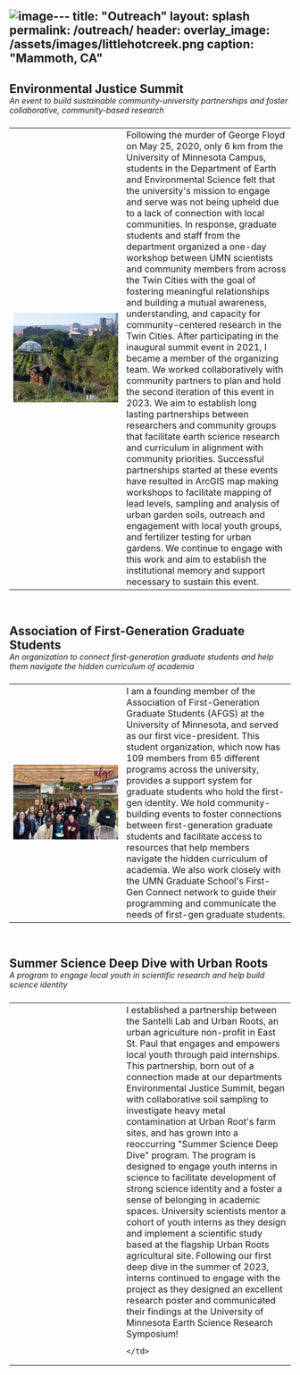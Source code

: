 ![image](https://github.com/user-attachments/assets/fb775722-36c0-4fb5-b841-5228d2c11a87)---
title: "Outreach"
layout: splash
permalink: /outreach/
header:
  overlay_image: /assets/images/littlehotcreek.png
  caption: "Mammoth, CA"
---

<h2 style="padding-bottom: 0; margin-bottom: 0;">Environmental Justice Summit</h2>
<h5 style="font-weight:normal; padding-top:0; margin-top: 0;"><i>An event to build sustainable community-university partnerships and foster collaborative, community-based research</i></h5>

<table style="width:100%;" id="table1">
<tbody>
  <tr>
    <td class="tg-0lax" style="text-align: left; width: 40%;" ><img src="/assets/images/Rivoli_small.png" alt=""></td>
        <td class="tg-0lax" style="font-size: medium;text-align: left;" >Following the murder of George Floyd on May 25, 2020, only 6 km from the University of Minnesota Campus, students in the Department of Earth and Environmental Science felt that the university's mission to engage and serve was not being upheld due to a lack of connection with local communities. In response, graduate students and staff from the department organized a one-day workshop between UMN scientists and community members from across the Twin Cities with the goal of fostering meaningful relationships and building a mutual awareness, understanding, and capacity for community-centered research in the Twin Cities. After participating in the inaugural summit event in 2021, I became a member of the organizing team. We worked collaboratively with community partners to plan and hold the second iteration of this event in 2023. We aim to establish long lasting partnerships between researchers and community groups that facilitate earth science research and curriculum in alignment with community priorities. Successful partnerships started at these events have resulted in ArcGIS map making workshops to facilitate mapping of lead levels, sampling and analysis of urban garden soils, outreach and engagement with local youth groups, and fertilizer testing for urban gardens. We continue to engage with this work and aim to establish the institutional memory and support necessary to sustain this event.</td>
  </tr></tbody></table>
  
<br>

<h2 style="padding-bottom: 0; margin-bottom: 0;">Association of First-Generation Graduate Students</h2>
<h5 style="font-weight:normal; padding-top:0;margin-top: 0;"><i>An organization to connect first-generation graduate students and help them navigate the hidden curriculum of academia</i></h5>

<table style="width: 100%" id="table2">
<tbody>
  <tr>
    <td class="tg-0lax" style="text-align: left; width: 40%;" ><img src="/assets/images/AFGS_Potluck.png" alt="" ></td>
    <td class="tg-0lax" style="font-size: medium;text-align: left;">I am a founding member of the Association of First-Generation Graduate Students (AFGS) at the University of Minnesota, and served as our first vice-president. This student organization, which now has 109 members from 65 different programs across the university, provides a support system for graduate students who hold the first-gen identity. We hold community-building events to foster connections between first-generation graduate students and facilitate access to resources that help members navigate the hidden curriculum of academia. We also work closely with the UMN Graduate School's First-Gen Connect network to guide their programming and communicate the needs of first-gen graduate students.</td>
  </tr></tbody></table>




<br>

<h2 style="padding-bottom: 0; margin-bottom: 0;">Summer Science Deep Dive with Urban Roots</h2>
<h5 style="font-weight:normal; padding-top:0;margin-top: 0;"><i>A program to engage local youth in scientific research and help build science identity</i></h5>

<table style="width: 100%" id="table2">
<tbody>
  <tr>
    <td class="tg-0lax" style="text-align: left; width: 40%;" ><img src="/assets/images/UR.JPG" alt="" ></td>
    <td class="tg-0lax" style="font-size: medium;text-align: left;">I established a partnership between the Santelli Lab and Urban Roots, an urban agriculture non-profit in East St. Paul that engages and empowers local youth through paid internships. This partnership, born out of a connection made at our departments Environmental Justice Summit, began with collaborative soil sampling to investigate heavy metal contamination at Urban Root's farm sites, and has grown into a reoccurring "Summer Science Deep Dive" program. The program is designed to engage youth interns in science to facilitate development of strong science identity and a foster a sense of belonging in academic spaces. University scientists mentor a cohort of youth interns as they design and implement a scientific study based at the flagship Urban Roots agricultural site. Following our first deep dive in the summer of 2023, interns continued to engage with the project as they designed an excellent research poster and communicated their findings at the University of Minnesota Earth Science Research Symposium!
    
    </td>
  </tr></tbody></table>



